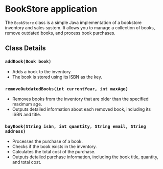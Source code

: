 # BookStore application
The `BookStore` class is a simple Java implementation of a bookstore inventory and sales system. It allows you to manage a collection of books, remove outdated books, and process book purchases.

## Class Details

### `addBook(Book book)`
- Adds a book to the inventory.
- The book is stored using its ISBN as the key.

### `removeOutdatedBooks(int currentYear, int maxAge)`
- Removes books from the inventory that are older than the specified maximum age.
- Outputs detailed information about each removed book, including its ISBN and title.

### `buyBook(String isbn, int quantity, String email, String address)`
- Processes the purchase of a book.
- Checks if the book exists in the inventory.
- Calculates the total cost of the purchase.
- Outputs detailed purchase information, including the book title, quantity, and total cost.
